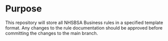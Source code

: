 # Purpose 
This repository will store all NHSBSA Business rules in a specified template format. Any changes to the rule documentation should be approved before committing the changes to the main branch.
